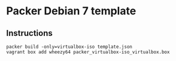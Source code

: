 # Packer Debian 7 template

## Instructions

```
packer build -only=virtualbox-iso template.json
vagrant box add wheezy64 packer_virtualbox-iso_virtualbox.box
```
